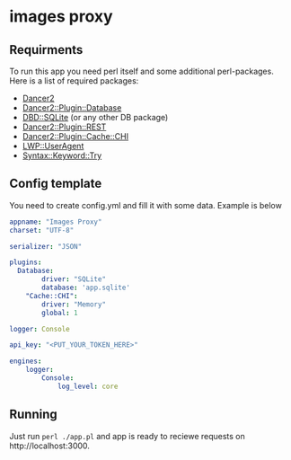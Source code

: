 # images proxy

## Requirments
To run this app you need perl itself and some additional perl-packages. Here is a list of required packages:
* [Dancer2](https://metacpan.org/pod/Dancer2)
* [Dancer2::Plugin::Database](https://metacpan.org/pod/Dancer2::Plugin::Database)
* [DBD::SQLite](https://metacpan.org/pod/DBD::SQLite) (or any other DB package)
* [Dancer2::Plugin::REST](https://metacpan.org/pod/Dancer2::Plugin::REST)
* [Dancer2::Plugin::Cache::CHI](https://metacpan.org/pod/Dancer2::Plugin::Cache::CHI)
* [LWP::UserAgent](https://metacpan.org/pod/LWP::UserAgent)
* [Syntax::Keyword::Try](Syntax::Keyword::Try)

## Config template
You need to create config.yml and fill it with some data. Example is below
```yml
appname: "Images Proxy"
charset: "UTF-8"

serializer: "JSON"

plugins:
  Database:
		driver: "SQLite"
		database: 'app.sqlite'
	"Cache::CHI":
		driver: "Memory"
		global: 1

logger: Console

api_key: "<PUT_YOUR_TOKEN_HERE>"

engines:
	logger:
		Console:
			log_level: core

```

## Running
Just run `perl ./app.pl` and app is ready to reciewe requests on http://localhost:3000.
